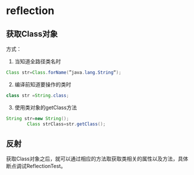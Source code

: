 # reflection

## 获取Class对象

方式：

1. 当知道全路径类名时

```java
Class str=Class.forName(”java.lang.String“);
```

2. 编译前知道要操作的类时

```java
class str =String.class;
```

3. 使用类对象的getClass方法

```java
String str=new String();
        Class strClass=str.getClass();
```

## 反射

获取Class对象之后，就可以通过相应的方法取获取类相关的属性以及方法，具体断点调试ReflectionTest。